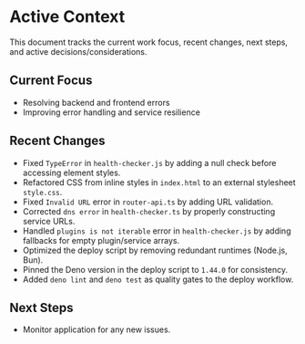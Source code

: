 # Active Context

This document tracks the current work focus, recent changes, next steps, and active decisions/considerations.

## Current Focus
- Resolving backend and frontend errors
- Improving error handling and service resilience

## Recent Changes
- Fixed `TypeError` in `health-checker.js` by adding a null check before accessing element styles.
- Refactored CSS from inline styles in `index.html` to an external stylesheet `style.css`.
- Fixed `Invalid URL` error in `router-api.ts` by adding URL validation.
- Corrected `dns error` in `health-checker.ts` by properly constructing service URLs.
- Handled `plugins is not iterable` error in `health-checker.js` by adding fallbacks for empty plugin/service arrays.
- Optimized the deploy script by removing redundant runtimes (Node.js, Bun).
- Pinned the Deno version in the deploy script to `1.44.0` for consistency.
- Added `deno lint` and `deno test` as quality gates to the deploy workflow.

## Next Steps
- Monitor application for any new issues.